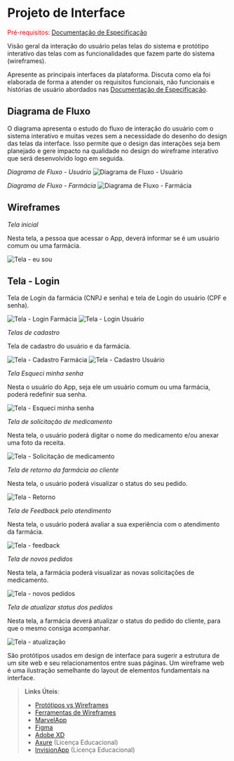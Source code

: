 
# Projeto de Interface

<span style="color:red">Pré-requisitos: <a href="2-Especificação do Projeto.md"> Documentação de Especificação</a></span>

Visão geral da interação do usuário pelas telas do sistema e protótipo interativo das telas com as funcionalidades que fazem parte do sistema (wireframes).

 Apresente as principais interfaces da plataforma. Discuta como ela foi elaborada de forma a atender os requisitos funcionais, não funcionais e histórias de usuário abordados nas <a href="2-Especificação do Projeto.md"> Documentação de Especificação</a>.

## Diagrama de Fluxo

O diagrama apresenta o estudo do fluxo de interação do usuário com o sistema interativo e  muitas vezes sem a necessidade do desenho do design das telas da interface. Isso permite que o design das interações seja bem planejado e gere impacto na qualidade no design do wireframe interativo que será desenvolvido logo em seguida.

*Diagrama de Fluxo - Usuário*
![Diagrama de Fluxo - Usuário](https://github.com/ICEI-PUC-Minas-PMV-ADS/pmv-ads-2022-2-e3-proj-mov-t4-farmafast/blob/main/docs/img/diagrama%20de%20fluxo%20-%20usuario.jpeg)

*Diagrama de Fluxo - Farmácia*
![Diagrama de Fluxo - Farmácia](https://github.com/ICEI-PUC-Minas-PMV-ADS/pmv-ads-2022-2-e3-proj-mov-t4-farmafast/blob/main/docs/img/diagrama%20de%20fluxo%20-farmacia.jpeg)

## Wireframes

*Tela inicial*

Nesta tela, a pessoa que acessar o App, deverá informar se é um usuário comum ou uma farmácia.

![Tela - eu sou](https://github.com/ICEI-PUC-Minas-PMV-ADS/pmv-ads-2022-2-e3-proj-mov-t4-farmafast/blob/main/docs/img/tela%20eu%20sou.png)

## Tela - Login 

Tela de Login da farmácia (CNPJ e senha) e tela de Login do usuário (CPF e senha).

![Tela - Login Farmácia](https://github.com/ICEI-PUC-Minas-PMV-ADS/pmv-ads-2022-2-e3-proj-mov-t4-farmafast/blob/main/docs/img/login%20farm.png)
![Tela - Login Usuário](https://github.com/ICEI-PUC-Minas-PMV-ADS/pmv-ads-2022-2-e3-proj-mov-t4-farmafast/blob/main/docs/img/LOGIN%20USER.png)

*Telas de cadastro*

Tela de cadastro do usuário e da farmácia.

![Tela - Cadastro Farmácia](https://github.com/ICEI-PUC-Minas-PMV-ADS/pmv-ads-2022-2-e3-proj-mov-t4-farmafast/blob/main/docs/img/cad%20-%20farmacia.png)
![Tela - Cadastro Usuário](https://github.com/ICEI-PUC-Minas-PMV-ADS/pmv-ads-2022-2-e3-proj-mov-t4-farmafast/blob/main/docs/img/cadastro%20-%20user.png)

*Tela Esqueci minha senha*

Nesta o usuário do App, seja ele um usuário comum ou uma farmácia, poderá redefinir sua senha.

![Tela - Esqueci minha senha](https://github.com/ICEI-PUC-Minas-PMV-ADS/pmv-ads-2022-2-e3-proj-mov-t4-farmafast/blob/main/docs/img/esqueci%20a%20senha.png)

*Tela de solicitação de medicamento*

Nesta tela, o usuário poderá digitar o nome do medicamento e/ou anexar uma foto da receita.

![Tela - Solicitação de medicamento](https://github.com/ICEI-PUC-Minas-PMV-ADS/pmv-ads-2022-2-e3-proj-mov-t4-farmafast/blob/main/docs/img/tela%20solicitacao.png)

*Tela de retorno da farmácia ao cliente*

Nesta tela, o usuário poderá visualizar o status do seu pedido.

![Tela - Retorno](https://github.com/ICEI-PUC-Minas-PMV-ADS/pmv-ads-2022-2-e3-proj-mov-t4-farmafast/blob/main/docs/img/retorno%20farma.png)

*Tela de Feedback pelo atendimento*

Nesta tela, o usuário poderá avaliar a sua experiência com o atendimento da farmácia.

![Tela - feedback](https://github.com/ICEI-PUC-Minas-PMV-ADS/pmv-ads-2022-2-e3-proj-mov-t4-farmafast/blob/main/docs/img/feedback.png)

*Tela de novos pedidos*

Nesta tela, a farmácia poderá visualizar as novas solicitações de medicamento.

![Tela - novos pedidos](https://github.com/ICEI-PUC-Minas-PMV-ADS/pmv-ads-2022-2-e3-proj-mov-t4-farmafast/blob/main/docs/img/novos%20pedidos.png)

*Tela de atualizar status dos pedidos*

Nesta tela, a farmácia deverá atualizar o status do pedido do cliente, para que o mesmo consiga acompanhar.

![Tela - atualização](https://github.com/ICEI-PUC-Minas-PMV-ADS/pmv-ads-2022-2-e3-proj-mov-t4-farmafast/blob/main/docs/img/farma%20atualiza%20sistem.png)


São protótipos usados em design de interface para sugerir a estrutura de um site web e seu relacionamentos entre suas páginas. Um wireframe web é uma ilustração semelhante do layout de elementos fundamentais na interface.
 
> **Links Úteis**:
> - [Protótipos vs Wireframes](https://www.nngroup.com/videos/prototypes-vs-wireframes-ux-projects/)
> - [Ferramentas de Wireframes](https://rockcontent.com/blog/wireframes/)
> - [MarvelApp](https://marvelapp.com/developers/documentation/tutorials/)
> - [Figma](https://www.figma.com/)
> - [Adobe XD](https://www.adobe.com/br/products/xd.html#scroll)
> - [Axure](https://www.axure.com/edu) (Licença Educacional)
> - [InvisionApp](https://www.invisionapp.com/) (Licença Educacional)
